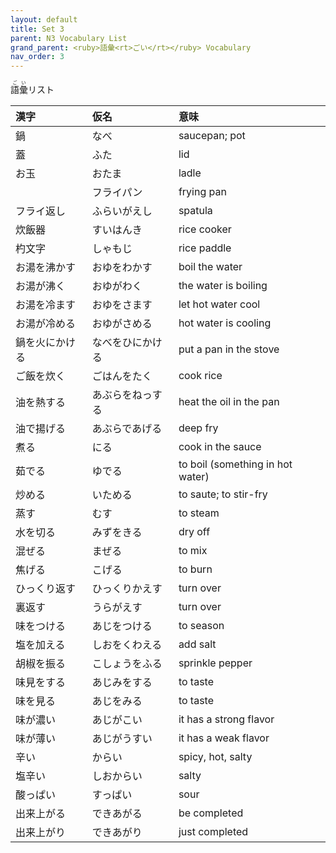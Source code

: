 ```yaml
---
layout: default
title: Set 3
parent: N3 Vocabulary List
grand_parent: <ruby>語彙<rt>ごい</rt></ruby> Vocabulary
nav_order: 3
---
```


<ruby>語彙<rt>ごい</rt></ruby>リスト

| 漢字           | 仮名             | 意味                              |
|:-------------- |:---------------- |:--------------------------------- |
| 鍋             | なべ             | saucepan; pot                     |
| 蓋             | ふた             | lid                               |
| お玉           | おたま           | ladle                             |
|                | フライパン       | frying pan                        |
| フライ返し     | ふらいがえし     | spatula                           |
| 炊飯器         | すいはんき       | rice cooker                       |
| 杓文字         | しゃもじ         | rice paddle                       |
| お湯を沸かす   | おゆをわかす     | boil the water                    |
| お湯が沸く     | おゆがわく       | the water is boiling              |
| お湯を冷ます   | おゆをさます     | let hot water cool                |
| お湯が冷める   | おゆがさめる     | hot water is cooling              |
| 鍋を火にかける | なべをひにかける | put a pan in the stove            |
| ご飯を炊く     | ごはんをたく     | cook rice                         |
| 油を熱する     | あぶらをねっする | heat the oil in the pan           |
| 油で揚げる     | あぶらであげる   | deep fry                          |
| 煮る           | にる             | cook in the sauce                 |
| 茹でる         | ゆでる           | to boil (something in hot water)​ |
| 炒める         | いためる         | to saute; to stir-fry             |
| 蒸す           | むす             | to steam                          |
| 水を切る       | みずをきる       | dry off                           |
| 混ぜる         | まぜる           | to mix                            |
| 焦げる         | こげる           | to burn                           |
| ひっくり返す   | ひっくりかえす   | turn over                         |
| 裏返す         | うらがえす       | turn over                         |
| 味をつける     | あじをつける     | to season                         |
| 塩を加える     | しおをくわえる   | add salt                          |
| 胡椒を振る     | こしょうをふる   | sprinkle pepper                   |
| 味見をする     | あじみをする     | to taste                          |
| 味を見る       | あじをみる       | to taste                          |
| 味が濃い       | あじがこい       | it has a strong flavor            |
| 味が薄い       | あじがうすい     | it has a weak flavor              |
| 辛い           | からい           | spicy, hot, salty                 |
| 塩辛い         | しおからい       | salty                             |
| 酸っぱい       | すっぱい         | sour                              |
| 出来上がる     | できあがる       | be completed                      |
| 出来上がり     | できあがり       | just completed                    |
